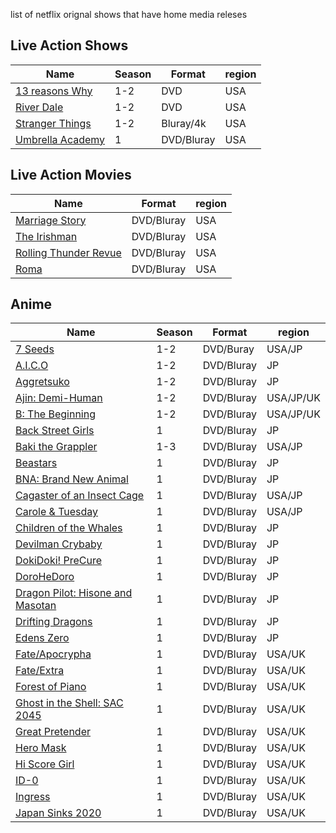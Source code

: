 list of netflix orignal shows that have home media releses 

## Live Action Shows
| Name | Season | Format | region |
|-----------	|------------  | -------------| ---------|
| [13 reasons Why ](https://www.imdb.com/title/tt1837492)| 1-2 | DVD | USA |
| [River Dale](https://www.imdb.com/title/tt4574334)| 1-2 | DVD | USA |
| [Stranger Things](https://www.imdb.com/title/tt4574334)| 1-2 | Bluray/4k | USA |
| [Umbrella Academy](https://www.imdb.com/title/tt1312171) | 1 | DVD/Bluray | USA |
 
## Live Action Movies
| Name | Format | region |
|-----------	|-------------------------| ---------|
| [Marriage Story](https://www.imdb.com/title/tt7653254)| DVD/Bluray | USA |
| [The Irishman](https://www.imdb.com/title/tt1302006)| DVD/Bluray | USA |
| [Rolling Thunder Revue](https://www.imdb.com/title/tt9577852)| DVD/Bluray | USA |
| [Roma](https://www.imdb.com/title/tt6155172)| DVD/Bluray | USA |

## Anime
| Name | Season | Format | region |
|-----------	|------------  | -------------| ---------|
| [7 Seeds ](https://www.imdb.com/title/tt9348718)                         | 1-2 | DVD/Buray | USA/JP |
| [A.I.C.O](https://www.imdb.com/title/tt8116380)                          | 1-2 | DVD/Bluray | JP |
| [Aggretsuko](https://www.imdb.com/title/tt8019444)                       | 1-2 | DVD/Bluray | JP |
| [Ajin: Demi-Human](https://www.imdb.com/title/tt5537534)                 | 1-2 | DVD/Bluray | USA/JP/UK |
| [B: The Beginning](https://www.imdb.com/title/tt7944664)                 | 1-2 | DVD/Bluray | USA/JP/UK |
| [Back Street Girls](https://www.imdb.com/title/tt8693818)                | 1 | DVD/Bluray | JP |
| [Baki the Grappler](https://www.imdb.com/title/tt6357658)                | 1-3 | DVD/Bluray | USA/JP |
| [Beastars](https://www.imdb.com/title/tt11043632)                        | 1 | DVD/Bluray | JP |
| [BNA: Brand New Animal](https://www.imdb.com/title/tt12013558)           | 1 | DVD/Bluray | JP |
| [Cagaster of an Insect Cage](https://www.imdb.com/title/tt9288892)       | 1 | DVD/Bluray | USA/JP |
| [Carole & Tuesday](https://www.imdb.com/title/tt8107988)                 | 1 | DVD/Bluray | USA/JP |
| [Children of the Whales](https://www.imdb.com/title/tt7484994)           | 1 | DVD/Bluray | JP |
| [Devilman Crybaby](https://www.imdb.com/title/tt6660498)                 | 1 | DVD/Bluray | JP |
| [DokiDoki! PreCure](https://www.imdb.com/title/tt4621212)                | 1 | DVD/Bluray | JP |
| [DoroHeDoro](https://www.imdb.com/title/tt11147852)                      | 1 | DVD/Bluray | JP |
| [Dragon Pilot: Hisone and Masotan](https://www.imdb.com/title/tt8528256) | 1 | DVD/Bluray | JP |
| [Drifting Dragons](https://www.imdb.com/title/tt11418344)                | 1 | DVD/Bluray | JP |
| [Edens Zero](https://www.imdb.com/title/tt13167196)                      | 1 | DVD/Bluray | JP |
| [Fate/Apocrypha](https://www.imdb.com/title/tt6424454)                   | 1 | DVD/Bluray | USA/UK |
| [Fate/Extra](https://www.imdb.com/title/tt7940468)                       | 1 | DVD/Bluray | USA/UK |
| [Forest of Piano](https://www.imdb.com/title/tt8043492)                  | 1 | DVD/Bluray | USA/UK |
| [Ghost in the Shell: SAC 2045](https://www.imdb.com/title/tt9466298)     | 1 | DVD/Bluray | USA/UK |
| [Great Pretender](https://www.imdb.com/title/tt1312171)                  | 1 | DVD/Bluray | USA/UK |
| [Hero Mask](https://www.imdb.com/title/tt9316078)                        | 1 | DVD/Bluray | USA/UK |
| [Hi Score Girl](https://www.imdb.com/title/tt8963328)                    | 1 | DVD/Bluray | USA/UK |
| [ID-0](https://www.imdb.com/title/tt7161218)                             | 1 | DVD/Bluray | USA/UK |
| [Ingress](https://www.imdb.com/title/tt9561968)                          | 1 | DVD/Bluray | USA/UK |
| [Japan Sinks 2020](https://www.imdb.com/title/tt12031040)                | 1 | DVD/Bluray | USA/UK |
